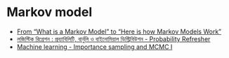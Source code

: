 # Markov model

* [From “What is a Markov Model” to “Here is how Markov Models Work”](https://hackernoon.com/from-what-is-a-markov-model-to-here-is-how-markov-models-work-1ac5f4629b71)
* [লজিস্টিক রিগ্রেশন : প্রব্যাবিলিটি, বার্নুলি ও বাইনোমিয়াল ডিস্ট্রিবিউশন - Probability Refresher](https://ml.manash.me/logistic_regression/logreg_distribution.html)
* [Machine learning - Importance sampling and MCMC I](https://www.youtube.com/watch?v=TNZk8lo4e-Q&index=19&list=PLnWkMhyDLp1CVv-tftGYPzGxmH0OF5JIi)